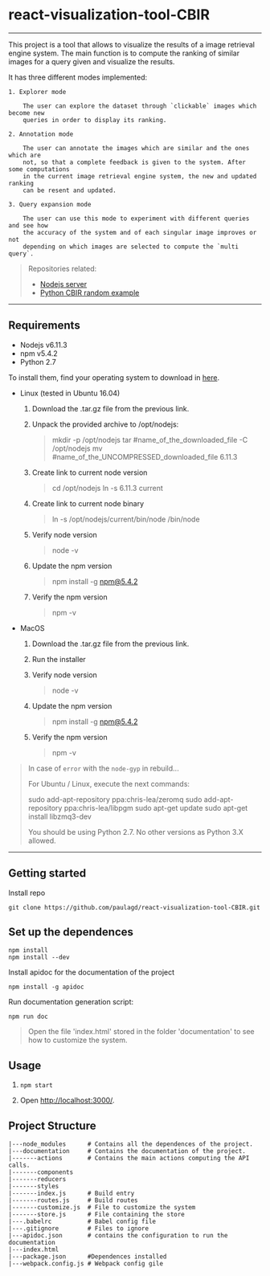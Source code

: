 # react-visualization-tool-CBIR
---
This project is a tool that allows to visualize the results of a image retrieval
engine system. The main function is to compute the ranking of similar images for a
query given and visualize the results.

It has three different modes implemented:

    1. Explorer mode

        The user can explore the dataset through `clickable` images which become new
        queries in order to display its ranking.

    2. Annotation mode

        The user can annotate the images which are similar and the ones which are
        not, so that a complete feedback is given to the system. After some computations
        in the current image retrieval engine system, the new and updated ranking
        can be resent and updated.

    3. Query expansion mode

        The user can use this mode to experiment with different queries and see how
        the accuracy of the system and of each singular image improves or not
        depending on which images are selected to compute the `multi query`.

> Repositories related:
>
> * [Nodejs server](https://github.com/paulagd/node-server)
> * [Python CBIR random example](https://bitbucket.org/emohe/python-server-dummy)

---
## Requirements

* Nodejs v6.11.3
* npm v5.4.2
* Python 2.7

To install them, find your operating system to download in [here](https://nodejs.org/en/blog/release/v6.11.3/).

* Linux (tested in Ubuntu 16.04)

  1. Download the .tar.gz file from the previous link.

  2. Unpack the provided archive to /opt/nodejs:
      > mkdir -p /opt/nodejs
      > tar #name_of_the_downloaded_file -C /opt/nodejs
      > mv #name_of_the_UNCOMPRESSED_downloaded_file 6.11.3

  3. Create link to current node version

      > cd /opt/nodejs
      > ln -s 6.11.3 current

  4. Create link to current node binary

      > ln -s /opt/nodejs/current/bin/node /bin/node

  5. Verify node version

      > node -v

  6. Update the npm version

     > npm install -g npm@5.4.2

  7. Verify the npm version

     > npm -v

* MacOS

   1. Download the .tar.gz file from the previous link.

   2. Run the installer

   3. Verify node version

      > node -v

   4. Update the npm version

      > npm install -g npm@5.4.2

   5. Verify the npm version

      > npm -v


> In case of `error` with the `node-gyp` in rebuild...
>
> For Ubuntu / Linux,  execute the next commands:
>
>   sudo add-apt-repository ppa:chris-lea/zeromq
>   sudo add-apt-repository ppa:chris-lea/libpgm
>   sudo apt-get update
>   sudo apt-get install libzmq3-dev
>
> You should be using Python 2.7. No other versions as Python 3.X allowed.

---

## Getting started

Install repo
```
git clone https://github.com/paulagd/react-visualization-tool-CBIR.git
```
Set up the dependences
---
```
npm install
npm install --dev
```


Install apidoc for the documentation of the project
```
npm install -g apidoc

```

Run documentation generation script:
```
npm run doc

```

> Open the file 'index.html' stored in the folder 'documentation' to see how to customize the system.

Usage
---

1. `npm start`

2. Open [http://localhost:3000/](http://localhost:3000/).


## Project Structure

```
|---node_modules      # Contains all the dependences of the project.
|---documentation     # Contains the documentation of the project.
|-------actions       # Contains the main actions computing the API calls.
|-------components
|-------reducers
|-------styles
|-------index.js      # Build entry
|-------routes.js     # Build routes
|-------customize.js  # File to customize the system
|-------store.js      # File containing the store
|---.babelrc          # Babel config file
|---.gitignore        # Files to ignore
|---apidoc.json       # contains the configuration to run the documentation
|---index.html
|---package.json      #Dependences installed
|---webpack.config.js # Webpack config gile

```

